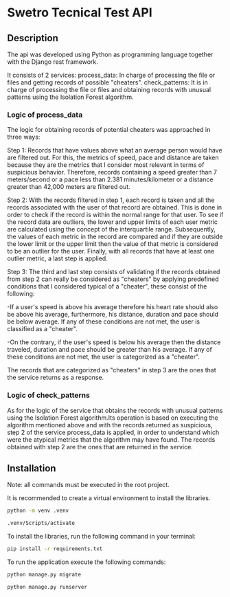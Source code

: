 # Swetro Tecnical Test API

## Description
The api was developed using Python as programming language together with the Django rest framework.

It consists of 2 services:
process_data: In charge of processing the file or files and getting records of possible "cheaters".
check_patterns: It is in charge of processing the file or files and obtaining records with unusual patterns using the Isolation Forest algorithm.

### Logic of process_data

The logic for obtaining records of potential cheaters was approached in three ways:

Step 1: Records that have values above what an average person would have are filtered out. For this, the metrics of speed, pace and distance are taken because they are the metrics that I consider most relevant in terms of suspicious behavior.  Therefore, records containing a speed greater than 7 meters/second or a pace less than 2.381 minutes/kilometer or a distance greater than 42,000 meters are filtered out.

Step 2: With the records filtered in step 1, each record is taken and all the records associated with the user of that record are obtained. This is done in order to check if the record is within the normal range for that user. To see if the record data are outliers, the lower and upper limits of each user metric are calculated using the concept of the interquartile range. Subsequently, the values of each metric in the record are compared and if they are outside the lower limit or the upper limit then the value of that metric is considered to be an outlier for the user. Finally, with all records that have at least one outlier metric, a last step is applied.

Step 3: The third and last step consists of validating if the records obtained from step 2 can really be considered as "cheaters" by applying predefined conditions that I considered typical of a "cheater", these consist of the following:

-If a user's speed is above his average therefore his heart rate should also be above his average, furthermore, his distance, duration and pace should be below average. If any of these conditions are not met, the user is classified as a "cheater".

-On the contrary, if the user's speed is below his average then the distance traveled, duration and pace should be greater than his average. If any of these conditions are not met, the user is categorized as a "cheater".

The records that are categorized as "cheaters" in step 3 are the ones that the service returns as a response.

### Logic of check_patterns

As for the logic of the service that obtains the records with unusual patterns using the Isolation Forest algorithm.Its operation is based on executing the algorithm mentioned above and with the records returned as suspicious, step 2 of the service process_data is applied, in order to understand which were the atypical metrics that the algorithm may have found. The records obtained with step 2 are the ones that are returned in the service.

## Installation

Note: all commands must be executed in the root project.

It is recommended to create a virtual environment to install the libraries.

```bash
python -m venv .venv
```

```bash
.venv/Scripts/activate
```

To install the libraries, run the following command in your terminal:

```bash
pip install -r requirements.txt
```

To run the application execute the following commands:

```bash
python manage.py migrate
```

```bash
python manage.py runserver
```


